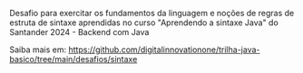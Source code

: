 Desafio para exercitar os fundamentos da linguagem e noções de regras de estruta de sintaxe aprendidas no curso "Aprendendo a sintaxe Java" do Santander 2024 - Backend com Java

Saiba mais em: https://github.com/digitalinnovationone/trilha-java-basico/tree/main/desafios/sintaxe
